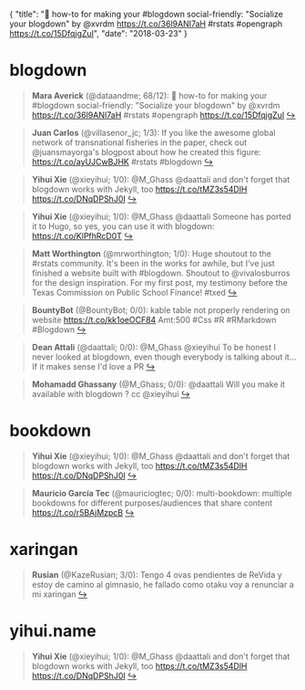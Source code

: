 {
  "title": "💫 how-to for making your #blogdown social-friendly: \"Socialize your blogdown\" by @xvrdm https://t.co/36l9ANI7aH #rstats #opengraph https://t.co/15DfqjgZuI",
  "date": "2018-03-23"
}

# blogdown

> **Mara Averick** (@dataandme; 68/12): 💫 how-to for making your #blogdown social-friendly: "Socialize your blogdown" by @xvrdm https://t.co/36l9ANI7aH #rstats #opengraph https://t.co/15DfqjgZuI  [&#8618;](https://twitter.com/xieyihui/status/976641909593690114)

<!-- -->


> **Juan Carlos** (@villasenor_jc; 1/3): If you like the awesome global network of transnational fisheries in the paper, check out @juansmayorga's blogpost about how he created this figure: https://t.co/ayUJCwBJHK
#rstats #blogdown  [&#8618;](https://twitter.com/xieyihui/status/976877815357374471)

<!-- -->


> **Yihui Xie** (@xieyihui; 1/0): @M_Ghass @daattali and don't forget that blogdown works with Jekyll, too https://t.co/tMZ3s54DlH https://t.co/DNqDPShJ0I  [&#8618;](https://twitter.com/xieyihui/status/976829701309239297)

<!-- -->


> **Yihui Xie** (@xieyihui; 1/0): @M_Ghass @daattali Someone has ported it to Hugo, so yes, you can use it with blogdown: https://t.co/KlPfhRcD0T  [&#8618;](https://twitter.com/xieyihui/status/976829279517528064)

<!-- -->


> **Matt Worthington** (@mrworthington; 1/0): Huge shoutout to the #rstats community. It's been in the works for awhile, but I've just finished a website built with #blogdown. Shoutout to @vivalosburros for the design inspiration. For my first post, my testimony before the Texas Commission on Public School Finance! #txed  [&#8618;](https://twitter.com/xieyihui/status/976641184532660224)

<!-- -->


> **BountyBot** (@BountyBot; 0/0): kable table not properly rendering on website https://t.co/kk1oeOCF84 Amt:500 #Css #R #RMarkdown #Blogdown  [&#8618;](https://twitter.com/xieyihui/status/976986893475827713)

<!-- -->


> **Dean Attali** (@daattali; 0/0): @M_Ghass @xieyihui To be honest I never looked at blogdown, even though everybody is talking about it... If it makes sense I'd love a PR  [&#8618;](https://twitter.com/xieyihui/status/976828614715916289)

<!-- -->


> **Mohamadd Ghassany** (@M_Ghass; 0/0): @daattali Will you make it available with blogdown ? cc @xieyihui  [&#8618;](https://twitter.com/xieyihui/status/976743341319704577)

<!-- -->


# bookdown

> **Yihui Xie** (@xieyihui; 1/0): @M_Ghass @daattali and don't forget that blogdown works with Jekyll, too https://t.co/tMZ3s54DlH https://t.co/DNqDPShJ0I  [&#8618;](https://twitter.com/xieyihui/status/976829701309239297)

<!-- -->


> **Mauricio García Tec** (@mauriciogtec; 0/0): multi-bookdown: multiple bookdowns for different purposes/audiences that share content https://t.co/r5BAjMzpcB  [&#8618;](https://twitter.com/xieyihui/status/976678856437522433)

<!-- -->


# xaringan

> **Rusian** (@KazeRusian; 3/0): Tengo 4 ovas pendientes de ReVida y estoy de camino al gimnasio, he fallado como otaku voy a renunciar a mi xaringan  [&#8618;](https://twitter.com/xieyihui/status/976898620485197830)

<!-- -->


# yihui.name

> **Yihui Xie** (@xieyihui; 1/0): @M_Ghass @daattali and don't forget that blogdown works with Jekyll, too https://t.co/tMZ3s54DlH https://t.co/DNqDPShJ0I  [&#8618;](https://twitter.com/xieyihui/status/976829701309239297)

<!-- -->


